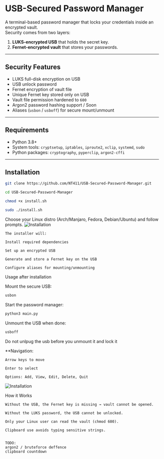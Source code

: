 # USB-Secured Password Manager

A terminal-based password manager that locks your credentials inside an encrypted vault.  
Security comes from two layers:  
1. **LUKS-encrypted USB** that holds the secret key.  
2. **Fernet-encrypted vault** that stores your passwords.

---

## Security Features
- LUKS full-disk encryption on USB  
- USB unlock password  
- Fernet encryption of vault file  
- Unique Fernet key stored only on USB  
- Vault file permission hardened to `600`  
- Argon2 password hashing support / Soon  
- Aliases (`usbon` / `usboff`) for secure mount/unmount  

---

## Requirements
- Python 3.8+  
- System tools: `cryptsetup`, `iptables`, `iproute2`, `xclip`, `systemd`, `sudo`  
- Python packages: `cryptography`, `pyperclip`, `argon2-cffi`

---
## Installation

```bash
git clone https://github.com/NT411/USB-Secured-Password-Manager.git
```
```bash
cd USB-Secured-Password-Manager
```
```bash
chmod +x install.sh
```
```bash
sudo ./install.sh
```
Choose your Linux distro (Arch/Manjaro, Fedora, Debian/Ubuntu) and follow prompts.
![Installation](Screenshots/installer.png)

    The installer will:

    Install required dependencies

    Set up an encrypted USB

    Generate and store a Fernet key on the USB

    Configure aliases for mounting/unmounting

Usage after installation

Mount the secure USB:
```bash
usbon
```
Start the password manager:
```bash
python3 main.py
```
Unmount the USB when done:
```bash
usboff
```
Do not unlpug the usb before you unmount it and lock it 

**Navigation:

    Arrow keys to move

    Enter to select

    Options: Add, View, Edit, Delete, Quit
    
![Installation](Screenshots/psm2.png)
    

How it Works

    Without the USB, the Fernet key is missing → vault cannot be opened.

    Without the LUKS password, the USB cannot be unlocked.

    Only your Linux user can read the vault (chmod 600).

    Clipboard use avoids typing sensitive strings.


    TODO:
    argon2 / bruteforce deffence
    clipboard countdown 




